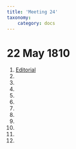 ```yaml
---
title: 'Meeting 24'
taxonomy:
    category: docs
---
```


# 22 May 1810

1. [Editorial](editorial)
2. []()
3. []()
4. []()
5. []()
6. []()
7. []()
8. []()
9. []()
10. []()
11. []()
12. []()